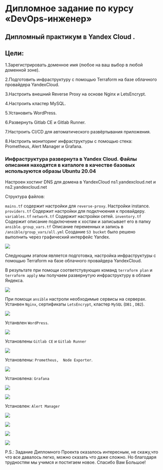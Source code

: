 # Дипломное задание по курсу «DevOps-инженер»

## Дипломный практикум в Yandex Cloud .

## Цели:

1.Зарегистрировать доменное имя (любое на ваш выбор в любой доменной зоне).

2.Подготовить инфраструктуру с помощью Terraform на базе облачного провайдера YandexCloud.

3.Настроить внешний Reverse Proxy на основе Nginx и LetsEncrypt.

4.Настроить кластер MySQL.

5.Установить WordPress.

6.Развернуть Gitlab CE и Gitlab Runner.

7.Настроить CI/CD для автоматического развёртывания приложения.

8.Настроить мониторинг инфраструктуры с помощью стека: Prometheus, Alert Manager и Grafana.

### Инфраструктура развернута в Yandex Cloud. Файлы описания находятся в каталоге в качестве базовых используются образы Ubuntu 20.04 

Настроен хостинг DNS для домена в YandexCloud ns1.yandexcloud.net и ns2.yandexcloud.net

Структура файлов:

```mains.tf``` содержит настройки для ```reverse-proxy```. Настройки instance.
```providers.tf``` Содержит настройки для подклчюения к провайдеру.
```variables.tf``` ```network.tf``` Содержит настройки сетей.
```inventory.tf``` Содержит описание подключение к хостам и записывает его в папку ```ansible```.
```group_vars.tf``` Описание переменных и запись в ```/ansible/group_vars/all.yml```
Создание ```S3 bucket``` было решено выполнить через графический интерфейс Yandex.

![](./kartinki2/1_domain.jpg)

Следующим этапом является подготовка, настройка инфраструктуры с помощью Terraform на базе облачного провайдера YandexCloud.

В результате при помощи соответстувующих команд ```terraform plan``` и  ```terraform apply``` мы получаем развернутую инфраструктуру в облаке Яндекса.

![](./kartinki2/2_servers.jpg)

При помощи ```ansible``` настроли необходимые сервисы на серверах. 
Устанвен ```Nginx```,  сертификаты ```LetsEncrypt```, кластер ```MySQL``` (```DB1``` , ```DB2```).

![](./kartinki2/letsencrypt_1.png)

Устанвлен ```WordPress```.

![](./kartinki2/wwwdavydoffsergeru.jpg)

Установлены ```Gitlab CE``` и ```Gitlab Runner```

![](./kartinki2/runner.jpg)

Установлены: ```Prometheus,  Node Exporter```.

![](./kartinki2/prometheus_up.jpg)

Установлена: ```Grafana```

![](./kartinki2/grafana_app.jpg)

![](./kartinki2/grafana_all2.jpg)

Установлен: ```Alert Manager```

![](./kartinki2/alertmanager1.jpg)


![](./kartinki2/varssss.png)

![](./kartinki2/kod.png)

![](./kartinki2/theend.jpg)

Р.S.: Задание Дипломного Проекта оказалось интересным, не скажу,что что все давалось легко, можно сказать что даже сложно.
Но благодаря трудностям мы учимся и постигаем новое. Спасибо Вам Большое! 